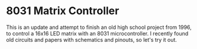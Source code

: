 8031 Matrix Controller
===

This is an update and attempt to finish an old high school project from 1996, to 
control a 16x16 LED matrix with an 8031 microcontroller. I recently found old 
circuits and papers with schematics and pinouts, so let's try it out.